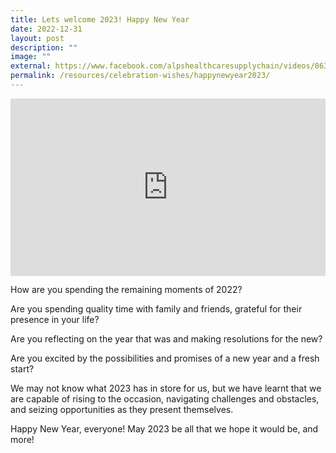 ```yaml
---
title: Lets welcome 2023! Happy New Year
date: 2022-12-31
layout: post
description: ""
image: ""
external: https://www.facebook.com/alpshealthcaresupplychain/videos/863512161560066/
permalink: /resources/celebration-wishes/happynewyear2023/
---
```

<iframe allow="autoplay; clipboard-write; encrypted-media; picture-in-picture; web-share" allowfullscreen="true" frameborder="0" scrolling="no" style="border:none;overflow:hidden;aspect-ratio: 16 / 9; width: 100%; height: auto" src="https://www.facebook.com/plugins/video.php?height=314&amp;href=https%3A%2F%2Fwww.facebook.com%2Falpshealthcaresupplychain%2Fvideos%2F863512161560066%2F&amp;show_text=false&amp;width=560&amp;t=0"></iframe>

How are you spending the remaining moments of 2022?

Are you spending quality time with family and friends, grateful for their presence in your life?

Are you reflecting on the year that was and making resolutions for the new?

Are you excited by the possibilities and promises of a new year and a fresh start?

We may not know what 2023 has in store for us, but we have learnt that we are capable of rising to the occasion, navigating challenges and obstacles, and seizing opportunities as they present themselves.

Happy New Year, everyone! May 2023 be all that we hope it would be, and more!
